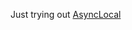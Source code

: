 Just trying out [AsyncLocal<T>](https://docs.microsoft.com/en-us/dotnet/core/api/system.threading.asynclocal-1)